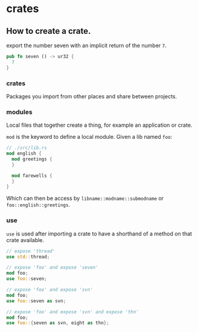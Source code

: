 # crates

## How to create a crate.
export the number seven with an implicit return of the number `7`.
```rust
pub fn seven () -> ur32 {
  7
}
```

### crates
Packages you import from other places and share between projects.

### modules
Local files that together create a thing, for example an application or crate.

`mod` is the keyword to define a local module. Given a lib named `foo`:
```rust
// ./src/lib.rs
mod english {
  mod greetings {
  }

  mod farewells {
  }
}
```
Which can then be access by `libname::modname::submodname` or
`foo::english::greetings`.

### use
`use` is used after importing a crate to have a shorthand of a method on that
crate available.
```rust
// expose 'thread'
use std::thread;
```
```rust
// expose 'foo' and expose 'seven'
mod foo;
use foo::seven;
```
```rust
// expose 'foo' and expose 'svn'
mod foo;
use foo::seven as svn;
```
```rust
// expose 'foo' and expose 'svn' and expose 'thn'
mod foo;
use foo::{seven as svn, eight as thn};
```
